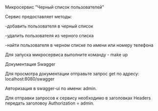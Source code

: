 Микросервис "Черный список пользователей"

Сервис предоставляет методы: 

  -добавить пользователя в черный список
  
  -удалить пользователя из черного списка
  
  -найти пользователя в черном списке по имени или номеру телефона

Для запуска микросервиса выполните команду - make up

Документация Swagger

Для просмотра документации отправьте запрос get по адресу: localhost:8080/swagger

Авторизация в swagger-ui по имени: admin.

Для отправки запросов к сервису необходимо в заголовках Headers передать заголовоу Authorization = admin. 
